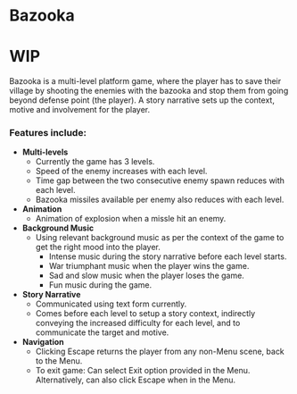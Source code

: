 # Bazooka
# WIP

Bazooka is a multi-level platform game, where the player has to save their village by shooting the enemies with the bazooka and stop them from going beyond defense point (the player). A story narrative sets up the context, motive and involvement for the player.

### Features include:
- **Multi-levels**
  -  Currently the game has 3 levels.
  - Speed of the enemy increases with each level.
  - Time gap between the two consecutive enemy spawn reduces with each level.
  - Bazooka missiles available per enemy also reduces with each level.
- **Animation**
  - Animation of explosion when a missle hit an enemy.
- **Background Music**
  - Using relevant background music as per the context of the game to get the right mood into the player.
    - Intense music during the story narrative before each level starts.
    - War triumphant music when the player wins the game.
    - Sad and slow music when the player loses the game.
    - Fun music during the game.
- **Story Narrative**
  - Communicated using text form currently. 
  - Comes before each level to setup a story context, indirectly conveying the increased difficulty for each level, and to communicate the target and motive.
- **Navigation**
  - Clicking Escape returns the player from any non-Menu scene, back to the Menu.
  - To exit game: Can select Exit option provided in the Menu. Alternatively, can also click Escape when in the Menu.

